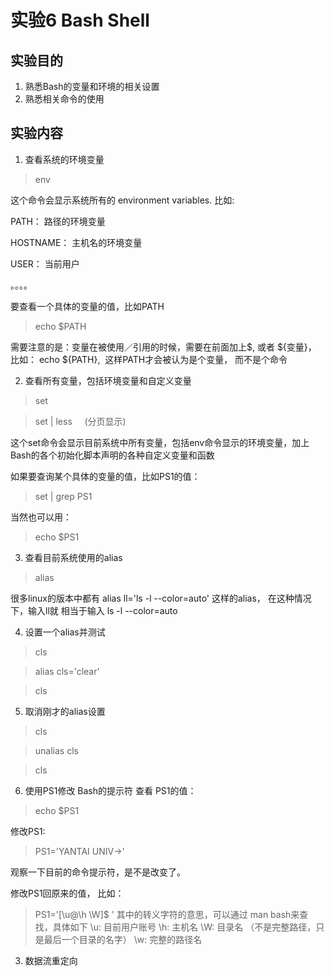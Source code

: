 
# 实验6 Bash Shell
## 实验目的
1. 熟悉Bash的变量和环境的相关设置
2. 熟悉相关命令的使用
## 实验内容
1. 查看系统的环境变量
> env

这个命令会显示系统所有的 environment variables. 比如:

PATH： 路径的环境变量

HOSTNAME： 主机名的环境变量

USER： 当前用户

。。。。

要查看一个具体的变量的值，比如PATH
> echo $PATH   

需要注意的是：变量在被使用／引用的时候，需要在前面加上$, 或者 ${变量}， 比如： echo ${PATH},  这样PATH才会被认为是个变量， 而不是个命令

2. 查看所有变量，包括环境变量和自定义变量
> set

> set | less      (分页显示)

这个set命令会显示目前系统中所有变量，包括env命令显示的环境变量，加上Bash的各个初始化脚本声明的各种自定义变量和函数

如果要查询某个具体的变量的值，比如PS1的值：
> set | grep PS1

当然也可以用： 
> echo $PS1

3. 查看目前系统使用的alias
> alias

很多linux的版本中都有 alias ll='ls -l --color=auto' 这样的alias， 在这种情况下，输入ll就 相当于输入 ls -l --color=auto

4. 设置一个alias并测试
> cls

> alias cls='clear'

> cls

5. 取消刚才的alias设置
> cls

> unalias cls

> cls

6. 使用PS1修改 Bash的提示符
查看 PS1的值：
> echo $PS1

修改PS1:
> PS1='YANTAI UNIV->'

观察一下目前的命令提示符，是不是改变了。

修改PS1回原来的值， 比如：
> PS1='[\u@\h \W]$ '
其中的转义字符的意思，可以通过 man bash来查找，具体如下
\u: 目前用户账号
\h: 主机名
\W: 目录名 （不是完整路径，只是最后一个目录的名字）
\w: 完整的路径名



3. 数据流重定向


